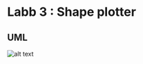 # Labb 3 : Shape plotter

## UML 

![alt text](https://github.com/SamiFatmi/python-programming-SAMI-FATMI/tree/main/Labs/Labb-3/UML/Shape.png?raw=true)
